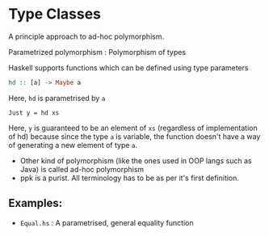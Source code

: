 # Type Classes

A principle approach to ad-hoc polymorphism.

Parametrized polymorphism : Polymorphism of types

Haskell supports functions which can be defined using type parameters
```Haskell
hd :: [a] -> Maybe a
```
Here, `hd` is parametrised by `a`

```
Just y = hd xs
```
Here, `y` is guaranteed to be an element of `xs` (regardless of implementation of hd) because since the type `a` is variable, the function doesn't have a way of generating a new element of type `a`.


- Other kind of polymorphism (like the ones used in OOP langs such as Java) is called ad-hoc polymorphism
- ppk is a purist. All terminology has to be as per it's first definition.

## Examples:
- `Equal.hs` : A parametrised, general equality function